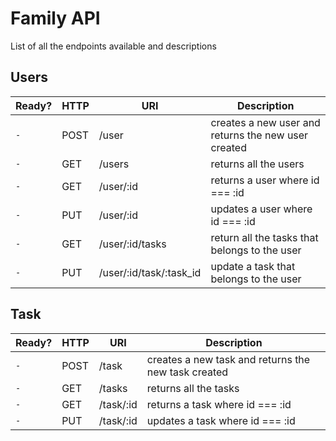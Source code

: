 # Family API

List of all the endpoints available and descriptions

## Users

| Ready? | HTTP | URI                     | Description                                         |
| ------ | ---- | ----------------------- | --------------------------------------------------- |
| `-`    | POST | /user                   | creates a new user and returns the new user created |
| `-`    | GET  | /users                  | returns all the users                               |
| `-`    | GET  | /user/:id               | returns a user where id === :id                     |
| `-`    | PUT  | /user/:id               | updates a user where id === :id                     |
| `-`    | GET  | /user/:id/tasks         | return all the tasks that belongs to the user       |
| `-`    | PUT  | /user/:id/task/:task_id | update a task that belongs to the user              |

## Task

| Ready? | HTTP | URI       | Description                                         |
| ------ | ---- | --------- | --------------------------------------------------- |
| `-`    | POST | /task     | creates a new task and returns the new task created |
| `-`    | GET  | /tasks    | returns all the tasks                               |
| `-`    | GET  | /task/:id | returns a task where id === :id                     |
| `-`    | PUT  | /task/:id | updates a task where id === :id                     |
